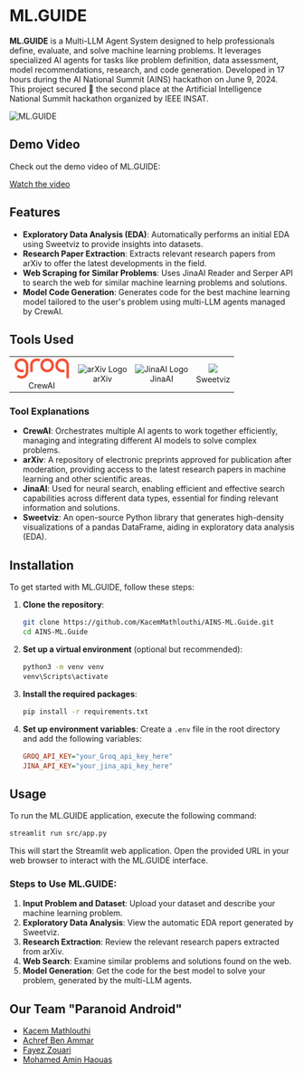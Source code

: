 # ML.GUIDE

**ML.GUIDE** is a Multi-LLM Agent System designed to help professionals define, evaluate, and solve machine learning problems. It leverages specialized AI agents for tasks like problem definition, data assessment, model recommendations, research, and code generation. Developed in 17 hours during the AI National Summit (AINS) hackathon on June 9, 2024. This project secured 🥈 the second place at the Artificial Intelligence National Summit hackathon organized by IEEE INSAT.

<img src="https://i.imgur.com/4Eot6Jx.jpeg" alt="ML.GUIDE"/>

## Demo Video

Check out the demo video of ML.GUIDE:

[Watch the video](https://drive.google.com/uc?export=download&id=1OcY07YTmq3gJRJAm04t2u0GmtLQU9d2c)

## Features

- **Exploratory Data Analysis (EDA)**: Automatically performs an initial EDA using Sweetviz to provide insights into datasets.
- **Research Paper Extraction**: Extracts relevant research papers from arXiv to offer the latest developments in the field.
- **Web Scraping for Similar Problems**: Uses JinaAI Reader and Serper API to search the web for similar machine learning problems and solutions.
- **Model Code Generation**: Generates code for the best machine learning model tailored to the user's problem using multi-LLM agents managed by CrewAI.

## Tools Used

<table>
  <tr>
    <td align="center"><img src="https://raw.githubusercontent.com/RMNCLDYO/groq-ai-toolkit/main/.github/groq-logo.png" alt="CrewAI Logo" width="100"/><br/>CrewAI</td>
    <td align="center"><img src="https://upload.wikimedia.org/wikipedia/commons/thumb/b/bc/ArXiv_logo_2022.svg/1280px-ArXiv_logo_2022.svg.png" alt="arXiv Logo" width="100"/><br/>arXiv</td>
    <td align="center"><img src="https://logos-download.com/wp-content/uploads/2024/04/Jina_AI_Logo.png" alt="JinaAI Logo" width="100"/><br/>JinaAI</td>
    <td align="center"><img src="https://media.licdn.com/dms/image/C5612AQF8zxgZx12rqg/article-cover_image-shrink_600_2000/0/1631078444443?e=2147483647&v=beta&t=x8G_2Pbjn4TxbJIqGL65Ca6c-DNcOAXo1dFgawzT1p8" width="100"/><br/>Sweetviz</td>
  </tr>
</table>

### Tool Explanations

- **CrewAI**: Orchestrates multiple AI agents to work together efficiently, managing and integrating different AI models to solve complex problems.
- **arXiv**: A repository of electronic preprints approved for publication after moderation, providing access to the latest research papers in machine learning and other scientific areas.
- **JinaAI**: Used for neural search, enabling efficient and effective search capabilities across different data types, essential for finding relevant information and solutions.
- **Sweetviz**: An open-source Python library that generates high-density visualizations of a pandas DataFrame, aiding in exploratory data analysis (EDA).

## Installation

To get started with ML.GUIDE, follow these steps:

1. **Clone the repository**:
   ```bash
   git clone https://github.com/KacemMathlouthi/AINS-ML.Guide.git
   cd AINS-ML.Guide
   ```

2. **Set up a virtual environment** (optional but recommended):
   ```bash
   python3 -m venv venv
   venv\Scripts\activate
   ```

3. **Install the required packages**:
   ```bash
   pip install -r requirements.txt
   ```

4. **Set up environment variables**:
   Create a `.env` file in the root directory and add the following variables:
   ```ini
   GROQ_API_KEY="your_Groq_api_key_here"
   JINA_API_KEY="your_jina_api_key_here"
   ```

## Usage

To run the ML.GUIDE application, execute the following command:
```bash
streamlit run src/app.py
```

This will start the Streamlit web application. Open the provided URL in your web browser to interact with the ML.GUIDE interface.

### Steps to Use ML.GUIDE:

1. **Input Problem and Dataset**: Upload your dataset and describe your machine learning problem.
2. **Exploratory Data Analysis**: View the automatic EDA report generated by Sweetviz.
3. **Research Extraction**: Review the relevant research papers extracted from arXiv.
4. **Web Search**: Examine similar problems and solutions found on the web.
5. **Model Generation**: Get the code for the best model to solve your problem, generated by the multi-LLM agents.

## Our Team "Paranoid Android"
- [Kacem Mathlouthi](https://github.com/KacemMathlouthi)
- [Achref Ben Ammar](https://github.com/achrefbenammar404)
- [Fayez Zouari](https://github.com/fayezzouari)
- [Mohamed Amin Haouas](https://github.com/safina57)


